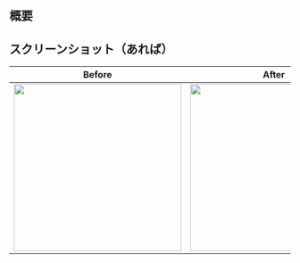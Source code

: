 ## 概要

## スクリーンショット（あれば）

Before | After
:--: | :--:
<img src="" width="300" /> | <img src="" width="300" />

